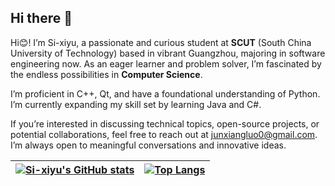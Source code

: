 ## Hi there 👋
Hi😊! I’m Si-xiyu, a passionate and curious student at **SCUT** (South China University of Technology) based in vibrant Guangzhou, majoring in software engineering now. As an eager learner and problem solver, I’m fascinated by the endless possibilities in **Computer Science**.  

I’m proficient in C++, Qt, and have a foundational understanding of Python. I’m currently expanding my skill set by learning Java and C#.   

If you’re interested in discussing technical topics, open-source projects, or potential collaborations, feel free to reach out at junxiangluo0@gmail.com. I’m always open to meaningful conversations and innovative ideas.  

| [![Si-xiyu's GitHub stats](https://github-readme-stats-hazel-six-58.vercel.app/api?username=Si-xiyu&show_icons=true&include_all_commits=true&theme=buefy&hide_border=true)](https://github.com/Si-xiyu) | [![Top Langs](https://github-readme-stats-hazel-six-58.vercel.app/api/top-langs/?username=Si-xiyu&layout=compact&theme=buefy&hide_border=true)](https://github.com/Si-xiyu) |
| ------------- | ------------- |
